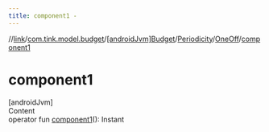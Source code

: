 ```yaml
---
title: component1 -
---
```

//[link](../../../../index.md)/[com.tink.model.budget](../../../index.md)/[[androidJvm]Budget](../../index.md)/[Periodicity](../index.md)/[OneOff](index.md)/[component1](component1.md)



# component1  
[androidJvm]  
Content  
operator fun [component1](component1.md)(): Instant  



